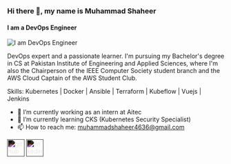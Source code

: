 ### Hi there 👋, my name is Muhammad Shaheer
#### I am a DevOps Engineer
![I am DevOps Engineer](https://github.com/Shaheer4636/notes_app_in_vue/blob/main/Blue%20Modern%20Linkedin%20Banner.png)

DevOps expert and a passionate learner. I'm pursuing my Bachelor's degree in CS at Pakistan Institute of Engineering and Applied Sciences, where I'm also the Chairperson of the IEEE Computer Society student branch and the AWS Cloud Captain of the AWS Student Club.

Skills: Kubernetes | Docker | Ansible | Terraform | Kubeflow | Vuejs | Jenkins

- 🔭 I’m currently working as an intern at Aitec  
- 🌱 I’m currently learning CKS (Kubernetes Security Specialist)
- 📫 How to reach me: muhammadshaheer4636@gmail.com 


<a href="https://github.com/https://github.com/Shaheer4636"><img src="https://cdn.jsdelivr.net/npm/simple-icons@3.0.1/icons/github.svg" alt="github" height="40" style="filter: invert(100%);"></a>
<a href="https://www.linkedin.com/in/https://www.linkedin.com/in/muhammadshaheersiraj//"><img src="https://cdn.jsdelivr.net/npm/simple-icons@3.0.1/icons/linkedin.svg" alt="linkedin" height="40" style="filter: invert(100%);"></a>




